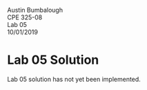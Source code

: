 Austin Bumbalough  
CPE 325-08  
Lab 05  
10/01/2019  
# Lab 05 Solution  
Lab 05 solution has not yet been implemented.